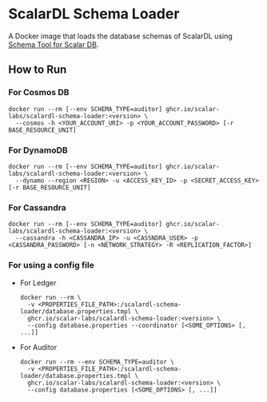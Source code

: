 # ScalarDL Schema Loader

A Docker image that loads the database schemas of ScalarDL using [Schema Tool for Scalar DB](https://github.com/scalar-labs/scalardb/tree/master/schema-loader/).

## How to Run

### For Cosmos DB

```console
docker run --rm [--env SCHEMA_TYPE=auditor] ghcr.io/scalar-labs/scalardl-schema-loader:<version> \
  --cosmos -h <YOUR_ACCOUNT_URI> -p <YOUR_ACCOUNT_PASSWORD> [-r BASE_RESOURCE_UNIT]
```

### For DynamoDB

```console
docker run --rm [--env SCHEMA_TYPE=auditor] ghcr.io/scalar-labs/scalardl-schema-loader:<version> \
  --dynamo --region <REGION> -u <ACCESS_KEY_ID> -p <SECRET_ACCESS_KEY> [-r BASE_RESOURCE_UNIT]
```

### For Cassandra

```console
docker run --rm [--env SCHEMA_TYPE=auditor] ghcr.io/scalar-labs/scalardl-schema-loader:<version> \
  --cassandra -h <CASSANDRA_IP> -u <CASSNDRA_USER> -p <CASSANDRA_PASSWORD> [-n <NETWORK_STRATEGY> -R <REPLICATION_FACTOR>]
```

### For using a config file

* For Ledger
  ```console
  docker run --rm \
    -v <PROPERTIES_FILE_PATH>:/scalardl-schema-loader/database.properties.tmpl \
    ghcr.io/scalar-labs/scalardl-schema-loader:<version> \
    --config database.properties --coordinator [<SOME_OPTIONS> [, ...]]
  ```

* For Auditor
  ```console
  docker run --rm --env SCHEMA_TYPE=auditor \
    -v <PROPERTIES_FILE_PATH>:/scalardl-schema-loader/database.properties.tmpl \
    ghcr.io/scalar-labs/scalardl-schema-loader:<version> \
    --config database.properties [<SOME_OPTIONS> [, ...]]
  ```
